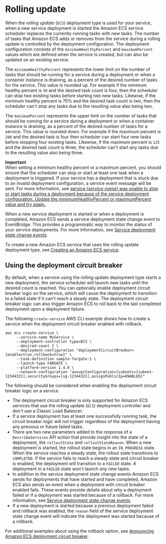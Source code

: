 # Rolling update<a name="deployment-type-ecs"></a>

When the *rolling update* \(`ECS`\) deployment type is used for your service, when a new service deployment is started the Amazon ECS service scheduler replaces the currently running tasks with new tasks\. The number of tasks that Amazon ECS adds or removes from the service during a rolling update is controlled by the deployment configuration\. The deployment configuration consists of the `minimumHealthyPercent` and `maximumPercent` values which are defined when the service is created, but can also be updated on an existing service\.

The `minimumHealthyPercent` represents the lower limit on the number of tasks that should be running for a service during a deployment or when a container instance is draining, as a percent of the desired number of tasks for the service\. This value is rounded up\. For example if the minimum healthy percent is `50` and the desired task count is four, then the scheduler can stop two existing tasks before starting two new tasks\. Likewise, if the minimum healthy percent is 75% and the desired task count is two, then the scheduler can't stop any tasks due to the resulting value also being two\.

The `maximumPercent` represents the upper limit on the number of tasks that should be running for a service during a deployment or when a container instance is draining, as a percent of the desired number of tasks for a service\. This value is rounded down\. For example if the maximum percent is `200` and the desired task is four then scheduler can start four new tasks before stopping four existing tasks\. Likewise, if the maximum percent is `125` and the desired task count is three, the scheduler can't start any tasks due to the resulting value also being three\.

**Important**  
When setting a minimum healthy percent or a maximum percent, you should ensure that the scheduler can stop or start at least one task when a deployment is triggered\. If your service has a deployment that is stuck due to an invalid deployment configuration, a service event message will be sent\. For more information, see [service \(*service\-name*\) was unable to stop or start tasks during a deployment because of the service deployment configuration\. Update the minimumHealthyPercent or maximumPercent value and try again\.](service-event-messages.md#service-event-messages-7)\.

When a new service deployment is started or when a deployment is completed, Amazon ECS sends a service deployment state change event to EventBridge\. This provides a programmatic way to monitor the status of your service deployments\. For more information, see [Service deployment state change events](ecs_cwe_events.md#ecs_service_deployment_events)\.

To create a new Amazon ECS service that uses the rolling update deployment type, see [Creating an Amazon ECS service](create-service.md)\.

## Using the deployment circuit breaker<a name="deployment-circuit-breaker"></a>

By default, when a service using the rolling update deployment type starts a new deployment, the service scheduler will launch new tasks until the desired count is reached\. You can optionally enable deployment circuit breaker logic on the service, which will cause the deployment to transition to a failed state if it can't reach a steady state\. The deployment circuit breaker logic can also trigger Amazon ECS to roll back to the last completed deployment upon a deployment failure\.

The following `create-service` AWS CLI example shows how to create a service when the deployment circuit breaker enabled with rollback\.

```
aws ecs create-service \
     --service-name MyService \
     --deployment-controller type=ECS \
     --desired-count 2 \
     --deployment-configuration "deploymentCircuitBreaker={enable=true,rollback=true}" \
     --task-definition sample-fargate:1 \
     --launch-type FARGATE \
     --platform-version 1.4.0 \
     --network-configuration "awsvpcConfiguration={subnets=[subnet-12344321],securityGroups=[sg-12344321],assignPublicIp=ENABLED}"
```

The following should be considered when enabling the deployment circuit breaker logic on a service\.
+ The deployment circuit breaker is only supported for Amazon ECS services that use the rolling update \(`ECS`\) deployment controller and don't use a Classic Load Balancer\.
+ If a service deployment has at least one successfully running task, the circuit breaker logic will not trigger regardless of the deployment having any previous or future failed tasks\.
+ There are two new parameters added to the response of a `DescribeServices` API action that provide insight into the state of a deployment, the `rolloutState` and `rolloutStateReason`\. When a new deployment is started, the rollout state begins in an `IN_PROGRESS` state\. When the service reaches a steady state, the rollout state transitions to `COMPLETED`\. If the service fails to reach a steady state and circuit breaker is enabled, the deployment will transition to a `FAILED` state\. A deployment in a `FAILED` state won't launch any new tasks\.
+ In addition to the service deployment state change events Amazon ECS sends for deployments that have started and have completed, Amazon ECS also sends an event when a deployment with circuit breaker enabled fails\. These events provide details about why a deployment failed or if a deployment was started because of a rollback\. For more information, see [Service deployment state change events](ecs_cwe_events.md#ecs_service_deployment_events)\.
+ If a new deployment is started because a previous deployment failed and rollback was enabled, the `reason` field of the service deployment state change event will indicate the deployment was started because of a rollback\.

For additional examples about using the rollback option, see [Announcing Amazon ECS deployment circuit breaker](https://aws.amazon.com/blogs/containers/announcing-amazon-ecs-deployment-circuit-breaker/)\.